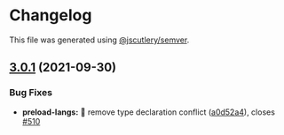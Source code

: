 # Changelog

This file was generated using [@jscutlery/semver](https://github.com/jscutlery/semver).

## [3.0.1](https://github.com/ngneat/transloco/compare/transloco-preload-langs-3.0.0...transloco-preload-langs-3.0.1) (2021-09-30)

### Bug Fixes

- **preload-langs:** 🐛 remove type declaration conflict ([a0d52a4](https://github.com/ngneat/transloco/commit/a0d52a482efad5c89ac922b03c48c4c8ddbd17bd)), closes [#510](https://github.com/ngneat/transloco/issues/510)

